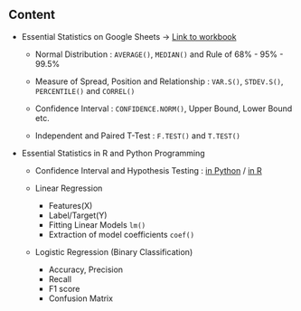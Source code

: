 
## Content

- Essential Statistics on Google Sheets -> [Link to workbook](https://docs.google.com/spreadsheets/d/17SnUwPgfZPMc0dHWBGfWn5jTZPA_KThz-ufv4ceZ4UU/edit?usp=sharing)

  - Normal Distribution : `AVERAGE()`, `MEDIAN()` and Rule of 68% - 95% - 99.5%
    
  - Measure of Spread, Position and Relationship : `VAR.S()`, `STDEV.S()`, `PERCENTILE()` and `CORREL()`
    
  - Confidence Interval : `CONFIDENCE.NORM()`, Upper Bound, Lower Bound etc.
    
  - Independent and Paired T-Test : `F.TEST()` and `T.TEST()`
 
- Essential Statistics in R and Python Programming
  
  - Confidence Interval and Hypothesis Testing :  [in Python](https://github.com/pakbung2000/DS-Bootcamp-BATCH09/blob/main/06%20-%20Essential%20Statistics/estimation_hypotest.py) /
    [in R](https://github.com/pakbung2000/DS-Bootcamp-BATCH09/blob/main/06%20-%20Essential%20Statistics/estimation_hypotest.r)
    
  - Linear Regression
    - Features(X)
    - Label/Target(Y)
    - Fitting Linear Models `lm()`
    - Extraction of model coefficients `coef()`
    
  - Logistic Regression (Binary Classification)
    - Accuracy, Precision
    - Recall
    - F1 score
    - Confusion Matrix
   

  

